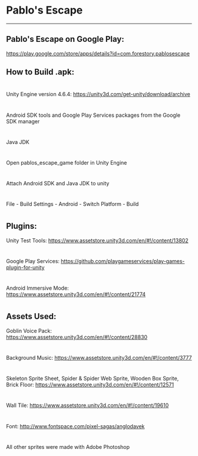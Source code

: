 # Pablo's Escape
------
Pablo's Escape on Google Play:
------
https://play.google.com/store/apps/details?id=com.forestory.pablosescape



How to Build .apk:
------
#
Unity Engine version 4.6.4:
https://unity3d.com/get-unity/download/archive
#
Android SDK tools and Google Play Services packages from the Google SDK manager
#
Java JDK
#
Open pablos_escape_game folder in Unity Engine
#
Attach Android SDK and Java JDK to unity
#
File - Build Settings - Android - Switch Platform - Build
#

Plugins:
------
Unity Test Tools: https://www.assetstore.unity3d.com/en/#!/content/13802
#
Google Play Services: https://github.com/playgameservices/play-games-plugin-for-unity
#
Android Immersive Mode: https://www.assetstore.unity3d.com/en/#!/content/21774
#

Assets Used:
------
Goblin Voice Pack:
https://www.assetstore.unity3d.com/en/#!/content/28830
#
Background Music:
https://www.assetstore.unity3d.com/en/#!/content/3777
#
Skeleton Sprite Sheet, Spider & Spider Web Sprite, Wooden Box Sprite, Brick Floor: https://www.assetstore.unity3d.com/en/#!/content/12571
#
Wall Tile: 
https://www.assetstore.unity3d.com/en/#!/content/19610
#
Font:
http://www.fontspace.com/pixel-sagas/anglodavek
#
All other sprites were made with Adobe Photoshop
#


